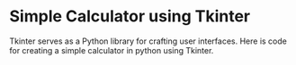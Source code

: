 # Simple Calculator using Tkinter
Tkinter serves as a Python library for crafting user interfaces. Here is code for creating a simple calculator in python using Tkinter.

